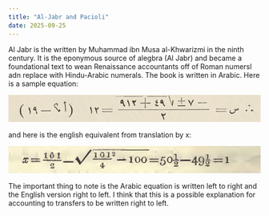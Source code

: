 ```yaml
---
title: "Al-Jabr and Pacioli"
date: 2025-09-25
---
```


Al Jabr is the written by Muhammad ibn Musa al-Khwarizmi in the ninth century.
It is the eponymous source of alegbra (Al Jabr) and became a foundational text
to wean Renaissance accountants off of Roman numersl adn replace with Hindu-Arabic numerals. The book is written in Arabic.  Here is a sample equation:

![Page48 in Arabic](arabic_page48.png)

and here is the english equivalent from translation by x:

![Page48 in English](Page48.png)

The important thing to note is the Arabic equation is written left to right and
the English version right to left.  I think that this is a possible explanation for accounting to transfers to be written right to left.
